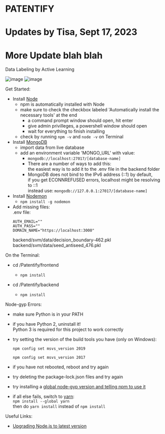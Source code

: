 # PATENTIFY
# Updates by Tisa, Sept 17, 2023
# More Update blah blah 
Data Labeling by Active Learning

![image](https://drive.google.com/uc?export=view&id=1CoShKjYYYLIZikTTeZymdjyz9HW5xe6b)
![image](https://drive.google.com/uc?export=view&id=13DXDrB4bs_eIvXqCSE97RPr6KGEnLOzB)

Get Started:
* Install [Node](https://nodejs.org/en/download/)
  * npm is automatically installed with Node
  * make sure to check the checkbox labeled 'Automatically install the necessary tools' at the end
    * a command prompt window should open, hit enter
    * give admin privilleges, a powershell window should open
    * wait for everything to finish installing
  * check by running ```npm -v``` and ```node -v``` on Terminal
* Install [MongoDB](https://docs.mongodb.com/manual/installation/)
  * import data from live database
  * add an environment variable 'MONGO_URL' with value: 
    * ```mongodb://localhost:27017/[database-name]```
    * There are a number of ways to add this: \
      the easiest way is to add it to the .env file in the backend folder
    * MongoDB does not bind to the IPv6 address (::1) by default, \
    if you get ECONNREFUSED errors, localhost might be resolving to ::1 \
    instead use:
    ```mongodb://127.0.0.1:27017/[database-name]```
* Install [Nodemon](https://www.npmjs.com/package/nodemon) 
   - ```npm install -g nodemon```
* Add missing files: \
   .env file: 
   ```
   AUTH_EMAIL=""
   AUTH_PASS=""
   DOMAIN_NAME="https://localhost:3000"
   ```
  backend/svm/data/decision_boundary-462.pkl \
  backend/svm/data/seed_antiseed_476.pkl
  
On the Terminal:
* cd /Patentify/frontend
  * ```npm install```

* cd /Patentify/backend
  * ```npm install```

Node-gyp Errors:
* make sure Python is in your PATH
* if you have Python 2, uninstall it! \
  Python 3 is required for this project to work correctly
* try setting the version of the build tools you have (only on Windows): 
  ```
  npm config set msvs_version 2019
  ```
  ```
  npm config set msvs_version 2017
  ```
* if you have not rebooted, reboot and try again

* try deleting the package-lock.json files and try again
* try installing a [global node-gyp version and telling npm to use it](https://github.com/nodejs/node-gyp/blob/master/docs/Updating-npm-bundled-node-gyp.md)
* if all else fails, switch to [yarn](https://classic.yarnpkg.com/lang/en/docs/install/): \
  ```npm install --global yarn``` \
  then do ```yarn install``` instead of ```npm install```
  
Useful Links:
* [Upgrading Node.js to latest version](https://stackoverflow.com/a/10076029)
